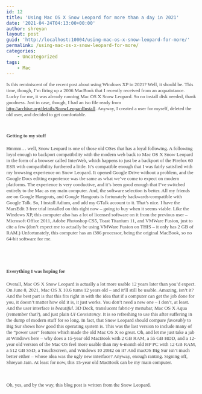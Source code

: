 ```yaml
---
id: 12
title: 'Using Mac OS X Snow Leopard for more than a day in 2021'
date: '2021-04-24T04:13:00+00:00'
author: shreyan
layout: post
guid: 'http://localhost:10004/using-mac-os-x-snow-leopard-for-more/'
permalink: /using-mac-os-x-snow-leopard-for-more/
categories:
    - Uncategorized
tags:
    - Mac
---
```


<span style="color: #444444;"><span style="font-family: 'Lucida Grande';"><span style="font-size: 13px;">Is this reminiscent of the recent post about using Windows XP in 2021? Well, it should be. This time, though, I’m firing up a 2006 MacBook that I recently received from an acquaintance. Lucky for me, it was already running Mac OS X Snow Leopard. So no install disk needed, thank goodness. Just in case, though, I had an iso file ready from <http://archive.org/details/SnowLeopardInstall>. Anyway, I created a user for myself, deleted the old user, and decided to get comfortable.</span></span></span>

<span style="color: #444444;">  
</span>

<span style="color: #444444;"><span style="font-family: 'Lucida Grande'; font-size: 13px;"> </span></span>

<span style="color: #444444;">  
</span>

# <span style="color: #444444;"><span style="font-family: 'Lucida Grande'; font-size: 13px;">Getting to my stuff</span></span>

<span style="color: #444444;">  
</span>

<span style="color: #444444;"><span style="font-family: 'Lucida Grande'; font-size: 13px;">Hmmm… well, Snow Leopard is one of those old OSes that has a loyal following. A following loyal enough to backport compatibility with the modern web back to Mac OS X Snow Leopard in the form of a browser called InterWeb, which happens to just be a backport of the Firefox 60 ESR with compatibility furthered a little. It’s compatible enough that I was fairly satisfied with my browsing experience on Snow Leopard. It opened Google Drive without a problem, and the Google Docs editing experience was the same as what we’ve come to expect on modern platforms. The experience is very conductive, and it’s been good enough that I’ve switched entirely to the Mac as my main computer. And, the software selection is better. All my friends are on Google Hangouts, and Google Hangouts is fortunately backwards-compatible with Google Talk. So, I install Adium, and add my GTalk account to it. That’s nice. I have the MarsEdit 3 free trial installed on this right now – going to buy when it seems viable. Like the Windows XP, this computer also has a lot of licensed software on it from the previous user – Microsoft Office 2011, Adobe Photoshop CS5, Toast Titanium 11, and VMWare Fusion, just to cite a few (don’t expect me to actually be using VMWare Fusion on THIS – it only has 2 GB of RAM.) Unfortunately, this computer has an i386 processor, being the original MacBook, so no 64-bit software for me. </span></span>

<span style="color: #444444;">  
</span>

<span style="color: #444444;"><span style="font-family: 'Lucida Grande'; font-size: 13px;">  
</span></span>

<span style="color: #444444;">  
</span>

# <span style="color: #444444;"><span style="font-family: 'Lucida Grande'; font-size: 13px;"><span style="font-size: 13px;">Everything I was hoping for</span></span></span>

<span style="color: #444444;">  
</span>

<span style="color: #444444;"><span style="font-family: 'Lucida Grande'; font-size: 13px;"><span style="font-size: 13px;">Overall, Mac OS X Snow Leopard is actually a lot more usable 12 years later than you’d expect. On June 8, 2021, Mac OS X 10.6 turns 12 years old – and it’ll still be usable. Amazing, isn’t it? And the best part is that this fits right in with the idea that if a computer can get the job done for you, it doesn’t matter how old it is, it just works. You don’t need a new one – I don’t, at least. And the user interface is *beautiful*. 3D Dock, translucent fabric-y menubar, Mac OS X Aqua (remember that?), and just plain *UI Consistency*. It is so refreshing to use this after suffering in the dump of modern stuff for so long. In fact, that Snow Leopard should compare *favorably* to Big Sur shows how good this operating system is. This was the last version to include many of the “power user” features which made the old Mac OS X so great. Oh, and let me just take a jab at Windows here – why does a 15-year old MacBook with 2 GB RAM, a 55 GB HDD, and a 12-year old version of the Mac OS feel more usable than my 6-month old HP PC with 12 GB RAM, a 512 GB SSD, a TouchScreen, and Windows 10 20H2 on it? And macOS Big Sur isn’t much better either – whose idea was the ugly new interface? Anyway, enough ranting. Signing off, Shreyan Jain. At least for now, this 15-year old MacBook can be my main computer. </span></span></span>

<span style="color: #444444;">  
</span>

<span style="color: #444444;"><span style="font-family: 'Lucida Grande'; font-size: 13px;"><span style="font-size: 13px;">  
</span></span></span>

<span style="color: #444444;">  
</span>

<span style="color: #444444;"><span style="font-family: 'Lucida Grande'; font-size: 13px;"><span style="font-size: 13px;">Oh, yes, and by the way, this blog post is written from the Snow Leopard. </span></span></span>

<span style="color: #444444;">  
</span>